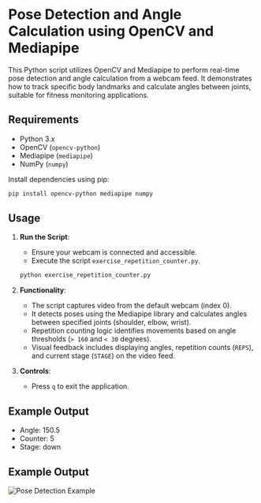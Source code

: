 
# Pose Detection and Angle Calculation using OpenCV and Mediapipe

This Python script utilizes OpenCV and Mediapipe to perform real-time pose detection and angle calculation from a webcam feed. It demonstrates how to track specific body landmarks and calculate angles between joints, suitable for fitness monitoring applications.

## Requirements

- Python 3.x
- OpenCV (`opencv-python`)
- Mediapipe (`mediapipe`)
- NumPy (`numpy`)

Install dependencies using pip:
```bash
pip install opencv-python mediapipe numpy
```

## Usage

1. **Run the Script**:
   - Ensure your webcam is connected and accessible.
   - Execute the script `exercise_repetition_counter.py`.

   ```bash
   python exercise_repetition_counter.py
   ```

2. **Functionality**:
   - The script captures video from the default webcam (index 0).
   - It detects poses using the Mediapipe library and calculates angles between specified joints (shoulder, elbow, wrist).
   - Repetition counting logic identifies movements based on angle thresholds (`> 160` and `< 30` degrees).
   - Visual feedback includes displaying angles, repetition counts (`REPS`), and current stage (`STAGE`) on the video feed.

3. **Controls**:
   - Press `q` to exit the application.

## Example Output

- Angle: 150.5
- Counter: 5
- Stage: down

## Example Output

![Pose Detection Example](C:\Users\hp\OneDrive\Documents\GitHub\opensource\exerciserepetitioncounter)


